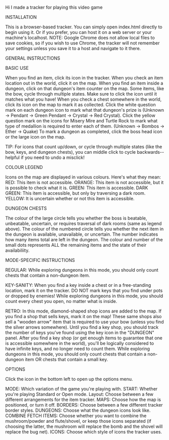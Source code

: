 Hi I made a tracker for playing this video game

INSTALLATION

This is a browser-based tracker. You can simply open index.html directly to begin using it. Or if you prefer, you can host it on a web server or your machine's localhost.
NOTE: Google Chrome does not allow local files to save cookies, so if you wish to use Chrome, the tracker will not remember your settings unless you save it to a host and navigate to it there.

GENERAL INSTRUCTIONS

BASIC USE

When you find an item, click its icon in the tracker. When you check an item location out in the world, click it on the map. When you find an item inside a dungeon, click on that dungeon's item counter on the map.
Some items, like the bow, cycle through multiple states. Make sure to click the icon until it matches what you have!
When you check a chest somewhere in the world, click its icon on the map to mark it as collected.
Click the white question mark on each dungeon icon to mark what that dungeon's prize is
(Unknown -> Pendant -> Green Pendant -> Crystal -> Red Crystal).
Click the yellow question mark on the icons for Misery Mire and Turtle Rock to mark what type of medallion is required to enter each of them.
(Unknown -> Bombos -> Ether -> Quake)
To mark a dungeon as completed, click the boss head icon or the large icon on the map.

TIP: For icons that count up/down, or cycle through multiple states (like the bow, keys, and dungeon chests), you can middle click to cycle backwards-- helpful if you need to undo a misclick!

COLOUR LEGEND

Icons on the map are displayed in various colours. Here's what they mean:
RED: This item is not accessible.
ORANGE: This item is not accessible, but it is possible to check what it is.
GREEN: This item is accessible.
DARK GREEN: This item is accessible, but only by traversing a dark room.
YELLOW: It is uncertain whether or not this item is accessible.

DUNGEON CHESTS

The colour of the large circle tells you whether the boss is beatable, unbeatable, uncertain, or requires traversal of dark rooms (same as legend above).
The colour of the numbered circle tells you whether the next item in the dungeon is available, unavailable, or uncertain. The number indicates how many items total are left in the dungeon.
The colour and number of the small dots represents ALL the remaining items and the state of their availabiliity.


MODE-SPECIFIC INSTRUCTIONS

REGULAR:
While exploring dungeons in this mode, you should only count chests that contain a non-dungeon item.

KEY-SANITY:
When you find a key inside a chest or in a free-standing location, mark it on the tracker.
DO NOT mark keys that you find under pots or dropped by enemies!
While exploring dungeons in this mode, you should count every chest you open, no matter what is inside.

RETRO:
In this mode, diamond-shaped shop icons are added to the map. If you find a shop that sells keys, mark it on the map! These same shops also sell a "wooden arrow" item that is required to use your bow (unless you find the silver arrows somewhere).
Until you find a key shop, you should track the number of keys you've found using the key icon in the "DUNGEON" panel.
After you find a key shop (or get enough items to guarantee that one is accessible somewhere in the world), you'll be logically considered to have infinite keys, and no longer need to count them.
While exploring dungeons in this mode, you should only count chests that contain a non-dungeon item OR chests that contain a small key.


OPTIONS

Click the icon in the bottom left to open up the options menu.

MODE: Which variation of the game you're playing with.
START: Whether you're playing Standard or Open mode.
Layout: Choose between a few different arrangements for the item tracker.
MAPS: Choose how the map is positioned, or turn it off.
BORDERS: Choose between a few different tracker border styles.
DUNGEONS: Choose what the dungeon icons look like.
COMBINE FETCH ITEMS: Choose whether you want to combine the mushroom/powder and flute/shovel, or keep those icons separated (if choosing the latter, the mushroom will replace the bomb and the shovel will replace the bug net).
ICONS: Choose which style of icons the tracker uses.